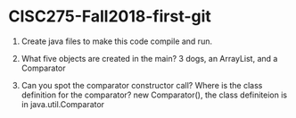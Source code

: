 # CISC275-Fall2018-first-git
1. Create java files to make this code compile and run.

2. What five objects are created in the main?
3 dogs, an ArrayList<Dog>, and a Comparator<Animal>

3. Can you spot the comparator constructor call? Where is the class definition for the comparator?
new Comparator<Animal>(), the class definiteion is in java.util.Comparator